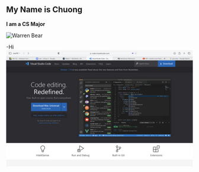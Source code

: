 ## My Name is Chuong

**I am a CS Major**

![Warren Bear](https://ghosty-production.s3.amazonaws.com/fotospot_spots/Warren-Bear-Fotospot_cad76aae81db894fda4874dd7d6cecb6/large.jpg)

-Hi
<img src="https://github.com/chuongnguyen26/cse15l-lab-reports/blob/main/Step-1.Png" alt="Image-1">
